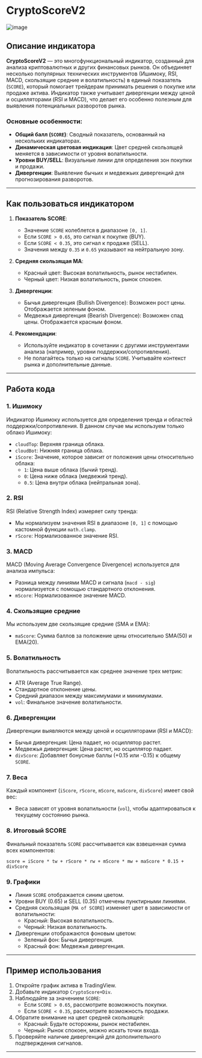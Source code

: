 # CryptoScoreV2

![image](https://github.com/user-attachments/assets/250f7808-950f-47de-82a3-a10d8a0ab9ea)

## Описание индикатора
**CryptoScoreV2** — это многофункциональный индикатор, созданный для анализа криптовалютных и других финансовых рынков. Он объединяет несколько популярных технических инструментов (Ишимоку, RSI, MACD, скользящие средние и волатильность) в единый показатель (`SCORE`), который помогает трейдерам принимать решения о покупке или продаже актива. Индикатор также учитывает дивергенции между ценой и осцилляторами (RSI и MACD), что делает его особенно полезным для выявления потенциальных разворотов рынка.

### Основные особенности:
- **Общий балл (`SCORE`)**: Сводный показатель, основанный на нескольких индикаторах.
- **Динамическая цветовая индикация**: Цвет средней скользящей меняется в зависимости от уровня волатильности.
- **Уровни BUY/SELL**: Визуальные линии для определения зон покупки и продажи.
- **Дивергенции**: Выявление бычьих и медвежьих дивергенций для прогнозирования разворотов.

---

## Как пользоваться индикатором

1. **Показатель SCORE**:
   - Значение `SCORE` колеблется в диапазоне `[0, 1]`.
   - Если `SCORE > 0.65`, это сигнал к покупке (BUY).
   - Если `SCORE < 0.35`, это сигнал к продаже (SELL).
   - Значения между `0.35` и `0.65` указывают на нейтральную зону.

2. **Средняя скользящая MA**:
   - Красный цвет: Высокая волатильность, рынок нестабилен.
   - Черный цвет: Низкая волатильность, рынок спокоен.

3. **Дивергенции**:
   - Бычья дивергенция (Bullish Divergence): Возможен рост цены. Отображается зеленым фоном.
   - Медвежья дивергенция (Bearish Divergence): Возможен спад цены. Отображается красным фоном.

4. **Рекомендации**:
   - Используйте индикатор в сочетании с другими инструментами анализа (например, уровни поддержки/сопротивления).
   - Не полагайтесь только на сигналы `SCORE`. Учитывайте контекст рынка и дополнительные данные.

---

## Работа кода

### 1. **Ишимоку**
Индикатор Ишимоку используется для определения тренда и областей поддержки/сопротивления. В данном случае мы используем только облако Ишимоку:
- `cloudTop`: Верхняя граница облака.
- `cloudBot`: Нижняя граница облака.
- `iScore`: Значение, которое зависит от положения цены относительно облака:
  - `1`: Цена выше облака (бычий тренд).
  - `0`: Цена ниже облака (медвежий тренд).
  - `0.5`: Цена внутри облака (нейтральная зона).

### 2. **RSI**
RSI (Relative Strength Index) измеряет силу тренда:
- Мы нормализуем значения RSI в диапазоне `[0, 1]` с помощью кастомной функции `math.clamp`.
- `rScore`: Нормализованное значение RSI.

### 3. **MACD**
MACD (Moving Average Convergence Divergence) используется для анализа импульса:
- Разница между линиями MACD и сигнала (`macd - sig`) нормализуется с помощью стандартного отклонения.
- `mScore`: Нормализованное значение MACD.

### 4. **Скользящие средние**
Мы используем две скользящие средние (SMA и EMA):
- `maScore`: Сумма баллов за положение цены относительно SMA(50) и EMA(20).

### 5. **Волатильность**
Волатильность рассчитывается как среднее значение трех метрик:
- ATR (Average True Range).
- Стандартное отклонение цены.
- Средний диапазон между максимумами и минимумами.
- `vol`: Финальное значение волатильности.

### 6. **Дивергенции**
Дивергенции выявляются между ценой и осцилляторами (RSI и MACD):
- Бычья дивергенция: Цена падает, но осциллятор растет.
- Медвежья дивергенция: Цена растет, но осциллятор падает.
- `divScore`: Добавляет бонусные баллы (+0.15 или -0.15) к общему `SCORE`.

### 7. **Веса**
Каждый компонент (`iScore`, `rScore`, `mScore`, `maScore`, `divScore`) имеет свой вес:
- Веса зависят от уровня волатильности (`vol`), чтобы адаптироваться к текущему состоянию рынка.

### 8. **Итоговый SCORE**
Финальный показатель `SCORE` рассчитывается как взвешенная сумма всех компонентов:
```pinescript
score = iScore * tw + rScore * rw + mScore * mw + maScore * 0.15 + divScore
```

### 9. **Графики**
- Линия `SCORE` отображается синим цветом.
- Уровни BUY (0.65) и SELL (0.35) отмечены пунктирными линиями.
- Средняя скользящая (`MA of SCORE`) изменяет цвет в зависимости от волатильности:
  - Красный: Высокая волатильность.
  - Черный: Низкая волатильность.
- Дивергенции отображаются фоновым цветом:
  - Зеленый фон: Бычья дивергенция.
  - Красный фон: Медвежья дивергенция.

---

## Пример использования
1. Откройте график актива в TradingView.
2. Добавьте индикатор `CryptoScore+Div`.
3. Наблюдайте за значением `SCORE`:
   - Если `SCORE > 0.65`, рассмотрите возможность покупки.
   - Если `SCORE < 0.35`, рассмотрите возможность продажи.
4. Обратите внимание на цвет средней скользящей:
   - Красный: Будьте осторожны, рынок нестабилен.
   - Черный: Рынок спокоен, можно искать точки входа.
5. Проверяйте наличие дивергенций для дополнительного подтверждения сигналов.

---
